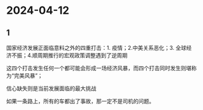 # 2024-04-12

## 1


国家经济发展正面临意料之外的四重打击：1. 疫情；2.中美关系恶化；3. 全球经济不振；4.顺周期推行的宏观政策调整遇到了逆周期

这四个打击发生任何一个都可能会形成一场经济风暴，而四个打击同时发生则堪称为“完美风暴”；

信心缺失则是当前发展面临的最大挑战

如果一条路上，所有的车都出了事故，那一定不是司机的问题。









